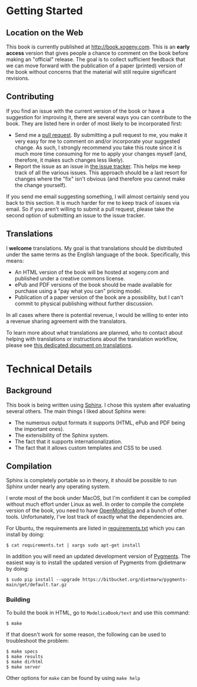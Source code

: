 # Getting Started

## Location on the Web

This book is currently published at http://book.xogeny.com.  This
is an **early access** version that gives people a chance to comment
on the book before making an "official" release.  The goal is to
collect sufficient feedback that we can move forward with the
publication of a paper (printed) version of the book without concerns
that the material will still require significant revisions.

## Contributing

If you find an issue with the current version of the book or have a
suggestion for improving it, there are several ways you can contribute
to the book.  They are listed here in order of most likely to be
incorporated first:

  * Send me a [pull
    request](https://help.github.com/articles/using-pull-requests).
    By submitting a pull request to me, you make it very easy for me
    to comment on and/or incorporate your suggested change.  As such,
    I strongly recommend you take this route since it is much more
    time consuming for me to apply your changes myself (and,
    therefore, it makes such changes less likely).
  * Report the issue as an issue in [the issue
    tracker](https://github.com/xogeny/ModelicaBook/issues).  This
    helps me keep track of all the various issues.  This approach
    should be a last resort for changes where the "fix" isn't obvious
    (and therefore you cannot make the change yourself).

If you send me email suggesting something, I will almost certainly
send you back to this section.  It is much harder for me to keep track
of issues via email.  So if you aren't willing to submit a pull
request, please take the second option of submitting an issue to the
issue tracker.

## Translations

I **welcome** translations.  My goal is that translations should be
distributed under the same terms as the English language of the book.
Specifically, this means:

  * An HTML version of the book will be hosted at xogeny.com and
    published under a creative commons license.
  * ePub and PDF versions of the book should be made available for
    purchase using a "pay what you can" pricing model.
  * Publication of a paper version of the book are a possibility, but
    I can't commit to physical publishing without further discussion.

In all cases where there is potential revenue, I would be willing to
enter into a revenue sharing agreement with the translators.

To learn more about what translations are planned, who to contact
about helping with translations or instructions about the translation
workflow, please see [this dedicated document on
translations](https://github.com/xogeny/ModelicaBook/blob/master/TRANSLATION.md).

# Technical Details

## Background

This book is being written using [Sphinx](http://sphinx-doc.org/).  I
chose this system after evaluating several others.  The main things I
liked about Sphinx were:

  * The numerous output formats it supports (HTML, ePub and PDF being
    the important ones).
  * The extensibility of the Sphinx system.
  * The fact that it supports internationalization.
  * The fact that it allows custom templates and CSS to be used.

## Compilation

Sphinx is completely portable so in theory, it should be possible to
run Sphinx under nearly any operating system.

I wrote most of the book under MacOS, but I'm confident it can be
compiled without much effort under Linux as well.  In order to compile
the complete version of the book, you need to have
[OpenModelica](https://openmodelica.org/) and a bunch of other tools.
Unfortunately, I've lost track of exactly what the dependencies are.

For Ubuntu, the requirements are listed in [requirements.txt](requirements.txt)
which you can install by doing:

    $ cat requirements.txt | xargs sudo apt-get install

In addition you will need an updated development version of
[Pygments](http://pygments.org/). The easiest way is to install the updated
version of Pygments from @dietmarw by doing:

    $ sudo pip install --upgrade https://bitbucket.org/dietmarw/pygments-main/get/default.tar.gz

### Building

To build the book in HTML, go to `ModelicaBook/text` and use this command:

    $ make

If that doesn't work for some reason, the following can be used to troubleshoot the problem:

    $ make specs
    $ make results
    $ make dirhtml
    $ make server

Other options for `make` can be found by using `make help`
